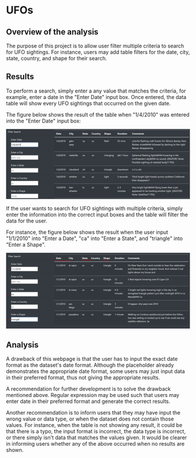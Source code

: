 # UFOs

## Overview of the analysis
The purpose of this project is to allow user filter multiple criteria to search for UFO sightings. For instance, users may add table filters for the date, city, state, country, and shape for their search.

## Results
To perform a search, simply enter a any value that matches the criteria, for example, enter a date in the "Enter Date" input box. Once entered, the data table will show every UFO sightings that occurred on the given date.

The figure below shows the result of the table when "1/4/2010" was entered into the "Enter Date" input box:

![Enter date](static/images/enter_date.PNG)

If the user wants to search for UFO sightings with multiple criteria, simply enter the information into the correct input boxes and the table will filter the data for the user.

For instance, the figure below shows the result when the user input "1/1/2010" into "Enter a Date", "ca" into "Enter a State", and "triangle" into "Enter a Shape".

![Multiple Criteria](static/images/multiple_criteria.PNG)

## Analysis
A drawback of this webpage is that the user has to input the exact date format as the dataset's date format. Although the placeholder already demonstrates the appropriate date format, some users may just input data in their preferred format, thus not giving the appropriate results.

A recommendation for further development is to solve the drawback mentioned above. Regular expression may be used such that users may enter date in their preferred format and generate the correct results.

Another recommendation is to inform users that they may have input the wrong value or data type, or when the dataset does not contain those values. For instance, when the table is not showing any result, it could be that there is a typo, the input format is incorrect, the data type is incorrect, or there simply isn't data that matches the values given. It would be clearer in informing users whether any of the above occurred when no results are shown.